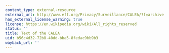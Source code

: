 ```yaml
---
content_type: external-resource
external_url: http://www.eff.org/Privacy/Surveillance/CALEA/?f=archive.html
has_external_license_warning: true
license: https://en.wikipedia.org/wiki/All_rights_reserved
status: ''
title: Text of the CALEA
uid: b56c4d32-72b8-40dd-bba5-8fedac9bb9b3
wayback_url: ''
---
```

